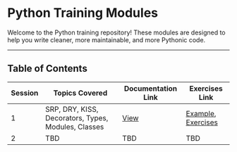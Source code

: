 # Python Training Modules

Welcome to the Python training repository! These modules are designed to help you write cleaner, more maintainable, and more Pythonic code.

---

## Table of Contents

| Session | Topics Covered | Documentation Link | Exercises Link
|---|---|---|---|
| 1 | SRP, DRY, KISS, Decorators, Types, Modules, Classes | [View](./documentation/session_1.md) | [Example](./sessions/session_1/example.py), [Exercises](./sessions/session_1/exercises.py)
| 2 | TBD | TBD | TBD |